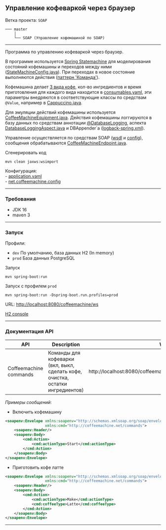 Управление кофеваркой через браузер
-----------------------------------

Ветка проекта: `SOAP`
```shell
─── master
    │
    └── SOAP (Управление кофемашиной по SOAP)
```
___

Программа по управлению кофеваркой через браузер.

В программе используется [Spring Statemachine](https://docs.spring.io/spring-statemachine/docs/3.0.1/reference/) для 
моделирования состояний кофемашины и переходов между ними 
([StateMachineConfig.java](src/main/java/net/coffeemachine/config/StateMachineConfig.java)).
При переходах в новое состояние выполняются действия 
([паттерн 'Команда'](src/main/java/net/coffeemachine/service/statemachine/commands)).  

Кофемашина делает [3 вида кофе](src/main/java/net/coffeemachine/model/coffee/CoffeeType.java), кол-во ингредиентов и 
время приготовления для каждого вида находится в [consumables.yaml](src/main/resources/consumables.yaml), эти параметры 
внедряются в соответствующие классы по средствам `@Value`, например в [Cappuccino.java](src/main/java/net/coffeemachine/model/coffee/Cappuccino.java).

Для эмуляции действий кофемашины используется [CoffeeMachineEquipment.java](src/main/java/net/coffeemachine/service/CoffeeMachineEquipment.java).
Действия кофемашины логгируются в базу данных по средствам аннотации [@DatabaseLogging](src/main/java/net/coffeemachine/util/aspect/DatabaseLogging.java),
аспекта [DatabaseLoggingAspect.java](src/main/java/net/coffeemachine/util/aspect/DatabaseLoggingAspect.java) и 
DBAppender`а ([logback-spring.xml](src/main/resources/logback-spring.xml)).  

Управление осуществляется по средствам SOAP ([wsdl](src/main/resources/wsdl/commands.wsdl) и [config](src/main/java/net/coffeemachine/config/WebServiceConfig.java)), сообщения обрабатываются 
[CoffeeMachineEndpoint.java](src/main/java/net/coffeemachine/web/controller/CoffeeMachineEndpoint.java).  

Сгенерировать код
```shell
mvn clean jaxws:wsimport
```

Конфигурация:  
    - [application.yaml](src/main/resources/application.yaml)  
    - [net.coffeemachine.config](src/main/java/net/coffeemachine/config)  

---

### Требования

- JDK 16
- maven 3

---

### Запуск

Профили:
    
- ```dev``` По умолчанию, база данных H2 (In memory)
- ```prod``` База данных PostgreSQL

Запуск
```shell
mvn spring-boot:run
```

Запуск с профилем ```prod```
```shell
mvn spring-boot:run -Dspring-boot.run.profiles=prod
```

URL: [http://localhost:8080/coffeemachine/ws](http://localhost:8080/coffeemachine/ws)

[H2 console](http://localhost:8080/coffeemachine/h2-console)

---

### Документация API

| API                     | Description                                                                     | WSDL                                                           |
|-------------------------|---------------------------------------------------------------------------------|----------------------------------------------------------------|
| Coffeemachine commands  | Команды для кофеварки (вкл, выкл, сделать кофе, очистка, остатки ингредиентов)  | http://localhost:8080/coffeemachine/ws/commandsDefinition.wsdl |

_*Примеры сообщений*_:

- Включить кофемашину
```xml
<soapenv:Envelope xmlns:soapenv="http://schemas.xmlsoap.org/soap/envelope/"
                  xmlns:cmd="http://coffeemachine.net/commands">
    <soapenv:Header/>
    <soapenv:Body>
        <cmd:Action>
            <cmd:actionType>Start</cmd:actionType>
        </cmd:Action>
    </soapenv:Body>
</soapenv:Envelope>
```
- Приготовить кофе латте
```xml
<soapenv:Envelope xmlns:soapenv="http://schemas.xmlsoap.org/soap/envelope/"
                  xmlns:cmd="http://coffeemachine.net/commands">
    <soapenv:Header/>
    <soapenv:Body>
        <cmd:Action>
            <cmd:actionType>Make</cmd:actionType>
            <cmd:coffeeType>Latte</cmd:coffeeType>
        </cmd:Action>
    </soapenv:Body>
</soapenv:Envelope>
```
---
